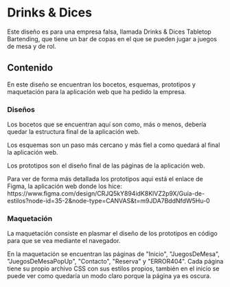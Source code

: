 <h1>Drinks & Dices</h1>
<p>Este diseño es para una empresa falsa, llamada Drinks & Dices Tabletop Bartending, que tiene un bar de copas en el que se pueden jugar a juegos de mesa y de rol.</p>

<h2>Contenido</h2>
<p>En este diseño se encuentran los bocetos, esquemas, prototipos y maquetación para la aplicación web que ha pedido la empresa.</p>

<h3>Diseños</h3>
    <p>Los bocetos que se encuentran aquí son como, más o menos, debería quedar la estructura final de la aplicación web.</p>
    <p>Los esquemas son un paso más cercano y más fiel a como quedará al final la aplicación web.</p>
    <p>Los prototipos son el diseño final de las páginas de la aplicación web.</p>
    <p>Para ver de forma más detallada los prototipos aqui está el enlace de Figma, la aplicación web donde los hice: https://www.figma.com/design/CRJQ5kY894idK8KlVZ2p9X/Guía-de-estilos?node-id=35-2&node-type=CANVAS&t=m9JDA7BddNfdW5Hu-0</p>

<h3>Maquetación</h3>
    <p>La maquetación consiste en plasmar el diseño de los prototipos en código para que se vea mediante el navegador.</p>
    <p>En la maquetación se encuentran las páginas de "Inicio", "JuegosDeMesa", "JuegosDeMesaPopUp", "Contacto", "Reserva" y "ERROR404". Cada página tiene su propio archivo CSS con sus estilos propios, también en el inicio se puede ver como quedaría un modo claro porque la página ya es oscura.</p>
